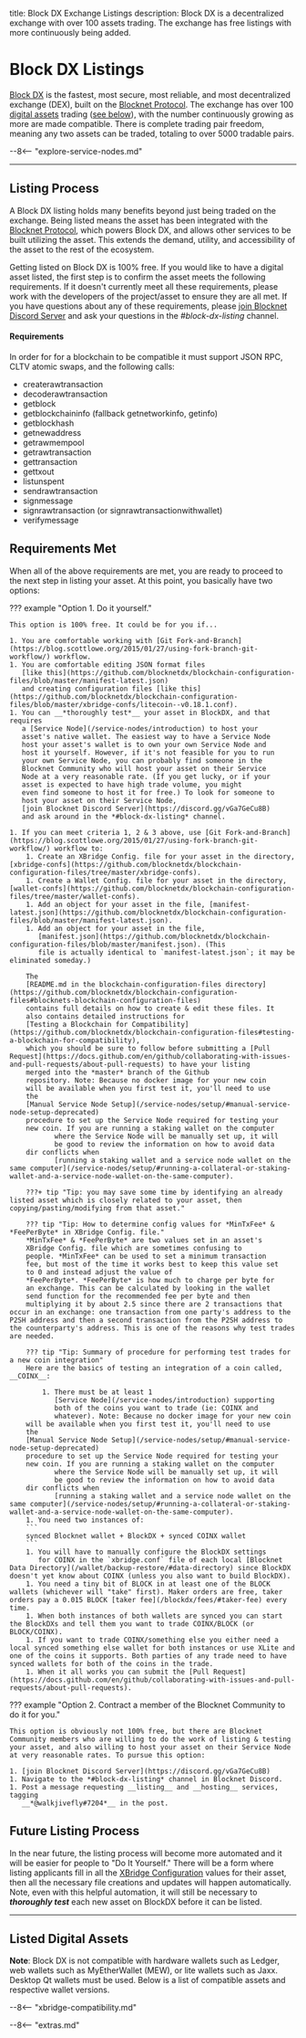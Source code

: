 title: Block DX Exchange Listings
description: Block DX is a decentralized exchange with over 100 assets trading. The exchange has free listings with more continuously being added.


# Block DX Listings
[Block DX](/blockdx/introduction) is the fastest, most secure, most reliable, and most decentralized exchange (DEX), built on the [Blocknet Protocol](/project/introduction). The exchange has over 100 [digital assets](/resources/glossary/#digital-asset) trading ([see below](/blockdx/listings/#listed-digital-assets)), with the number continuously growing as more are made compatible. There is complete trading pair freedom, meaning any two assets can be traded, totaling to over 5000 tradable pairs.

--8<-- "explore-service-nodes.md"

---

## Listing Process
A Block DX listing holds many benefits beyond just being traded on the exchange. Being listed means the asset has been integrated with the [Blocknet Protocol](/project/introduction), which powers Block DX, and allows other services to be built utilizing the asset. This extends the demand, utility, and accessibility of the asset to the rest of the ecosystem.

Getting listed on Block DX is 100% free. If you would like to have a
digital asset listed, the first step is to confirm the asset meets the following
requirements. If it doesn't currently meet all these requirements, please work with
the developers of the project/asset to ensure they
are all met. If you have questions about any of these requirements, please
[join Blocknet Discord Server](https://discord.gg/vGa7GeCu8B) and ask your
questions in the *#block-dx-listing* channel.

#### Requirements
In order for for a blockchain to be compatible it must support JSON RPC, CLTV atomic swaps, and the following calls:

* createrawtransaction
* decoderawtransaction
* getblock
* getblockchaininfo (fallback getnetworkinfo, getinfo)
* getblockhash
* getnewaddress
* getrawmempool
* getrawtransaction
* gettransaction
* gettxout
* listunspent
* sendrawtransaction
* signmessage
* signrawtransaction (or signrawtransactionwithwallet)
* verifymessage

##  Requirements Met
When all of the above requirements are met,
you are ready to proceed to the next step in listing your asset. At this point, you basically have two options:

??? example "Option 1. Do it yourself."

	This option is 100% free. It could be for you if...

	1. You are comfortable working with [Git Fork-and-Branch](https://blog.scottlowe.org/2015/01/27/using-fork-branch-git-workflow/) workflow.
	1. You are comfortable editing JSON format files
       [like this](https://github.com/blocknetdx/blockchain-configuration-files/blob/master/manifest-latest.json)
       and creating configuration files [like this](https://github.com/blocknetdx/blockchain-configuration-files/blob/master/xbridge-confs/litecoin--v0.18.1.conf).
	1. You can __*thoroughly test*__ your asset in BlockDX, and that requires
       a [Service Node](/service-nodes/introduction) to host your
       asset's native wallet. The easiest way to have a Service Node
       host your asset's wallet is to own your own Service Node and
       host it yourself. However, if it's not feasible for you to run
       your own Service Node, you can probably find someone in the
       Blocknet Community who will host your asset on their Service
       Node at a very reasonable rate. (If you get lucky, or if your
       asset is expected to have high trade volume, you might
       even find someone to host it for free.) To look for someone to
       host your asset on their Service Node,
       [join Blocknet Discord Server](https://discord.gg/vGa7GeCu8B)
       and ask around in the *#block-dx-listing* channel.

	1. If you can meet criteria 1, 2 & 3 above, use [Git Fork-and-Branch](https://blog.scottlowe.org/2015/01/27/using-fork-branch-git-workflow/) workflow to:
		1. Create an XBridge Config. file for your asset in the directory, [xbridge-confs](https://github.com/blocknetdx/blockchain-configuration-files/tree/master/xbridge-confs).
		1. Create a Wallet Config. file for your asset in the directory, [wallet-confs](https://github.com/blocknetdx/blockchain-configuration-files/tree/master/wallet-confs).
		1. Add an object for your asset in the file, [manifest-latest.json](https://github.com/blocknetdx/blockchain-configuration-files/blob/master/manifest-latest.json). 
		1. Add an object for your asset in the file,
           [manifest.json](https://github.com/blocknetdx/blockchain-configuration-files/blob/master/manifest.json). (This
           file is actually identical to `manifest-latest.json`; it may be eliminated someday.)

		The
        [README.md in the blockchain-configuration-files directory](https://github.com/blocknetdx/blockchain-configuration-files#blocknets-blockchain-configuration-files)
        contains full details on how to create & edit these files. It
        also contains detailed instructions for
        [Testing a Blockchain for Compatibility](https://github.com/blocknetdx/blockchain-configuration-files#testing-a-blockchain-for-compatibility),
        which you should be sure to follow before submitting a [Pull Request](https://docs.github.com/en/github/collaborating-with-issues-and-pull-requests/about-pull-requests) to have your listing
        merged into the *master* branch of the Github
        repository. Note: Because no docker image for your new coin
        will be available when you first test it, you'll need to use
        the
        [Manual Service Node Setup](/service-nodes/setup/#manual-service-node-setup-deprecated)
        procedure to set up the Service Node required for testing your
        new coin. If you are running a staking wallet on the computer
               where the Service Node will be manually set up, it will
               be good to review the information on how to avoid data
        dir conflicts when
               [running a staking wallet and a service node wallet on the same computer](/service-nodes/setup/#running-a-collateral-or-staking-wallet-and-a-service-node-wallet-on-the-same-computer).

		???+ tip "Tip: you may save some time by identifying an already listed asset which is closely related to your asset, then copying/pasting/modifying from that asset."

		??? tip "Tip: How to determine config values for *MinTxFee* & *FeePerByte* in XBridge Config. file."
		*MinTxFee* & *FeePerByte* are two values set in an asset's
		XBridge Config. file which are sometimes confusing to
		people. *MinTxFee* can be used to set a minimum transaction
		fee, but most of the time it works best to keep this value set
		to 0 and instead adjust the value of
		*FeePerByte*. *FeePerByte* is how much to charge per byte for
		an exchange. This can be calculated by looking in the wallet
		send function for the recommended fee per byte and then
		multiplying it by about 2.5 since there are 2 transactions that occur in an exchange: one transaction from one party's address to the P2SH address and then a second transaction from the P2SH address to the counterparty's address. This is one of the reasons why test trades are needed.
		
		??? tip "Tip: Summary of procedure for performing test trades for a new coin integration"
		Here are the basics of testing an integration of a coin called, __COINX__:

			1. There must be at least 1
               [Service Node](/service-nodes/introduction) supporting
               both of the coins you want to trade (ie: COINX and
               whatever). Note: Because no docker image for your new coin
        will be available when you first test it, you'll need to use
        the
        [Manual Service Node Setup](/service-nodes/setup/#manual-service-node-setup-deprecated)
        procedure to set up the Service Node required for testing your
        new coin. If you are running a staking wallet on the computer
               where the Service Node will be manually set up, it will
               be good to review the information on how to avoid data
        dir conflicts when
               [running a staking wallet and a service node wallet on the same computer](/service-nodes/setup/#running-a-collateral-or-staking-wallet-and-a-service-node-wallet-on-the-same-computer).
		1. You need two instances of:
		```
		synced Blocknet wallet + BlockDX + synced COINX wallet
		```
		1. You will have to manually configure the BlockDX settings
           for COINX in the `xbridge.conf` file of each local [Blocknet Data Directory](/wallet/backup-restore/#data-directory) since BlockDX doesn't yet know about COINX (unless you also want to build BlockDX).
		1. You need a tiny bit of BLOCK in at least one of the BLOCK wallets (whichever will "take" first). Maker orders are free, taker orders pay a 0.015 BLOCK [taker fee](/blockdx/fees/#taker-fee) every time.
		1. When both instances of both wallets are synced you can start the BlockDXs and tell them you want to trade COINX/BLOCK (or BLOCK/COINX).
		1. If you want to trade COINX/something else you either need a local synced something else wallet for both instances or use XLite and one of the coins it supports. Both parties of any trade need to have synced wallets for both of the coins in the trade. 
		1. When it all works you can submit the [Pull Request](https://docs.github.com/en/github/collaborating-with-issues-and-pull-requests/about-pull-requests).


??? example "Option 2. Contract a member of the Blocknet Community to do it for you."

	This option is obviously not 100% free, but there are Blocknet Community members who are willing to do the work of listing & testing your asset, and also willing to host your asset on their Service Node at very reasonable rates. To pursue this option:

	1. [join Blocknet Discord Server](https://discord.gg/vGa7GeCu8B)
	1. Navigate to the *#block-dx-listing* channel in Blocknet Discord.
	1. Post a message requesting __listing__ and __hosting__ services, tagging
       __*@walkjivefly#7204*__ in the post.

## Future Listing Process
In the near future, the listing process will become more automated and it
will be easier for people to "Do It Yourself." There will be a form
where listing applicants fill in all the
[XBridge Configuration](/protocol/xbridge/setup) values for their
asset, then all the necessary file creations and updates will happen
automatically. Note, even with this helpful automation, it will still
be necessary to __*thoroughly test*__ each new asset
on BlockDX before it can be listed.

---

## Listed Digital Assets
**Note**: Block DX is not compatible with hardware wallets such as Ledger, web wallets such as MyEtherWallet (MEW), or lite wallets such as Jaxx. Desktop Qt wallets must be used. Below is a list of compatible assets and respective wallet versions. 

--8<-- "xbridge-compatibility.md"









<script type="text/javascript">
// read instructions for related links in ../snippets/extras.md
var relatedLinks = [];
</script>

--8<-- "extras.md"






